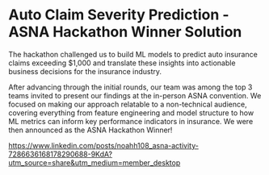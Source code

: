 # Auto Claim Severity Prediction - ASNA Hackathon Winner Solution

The hackathon challenged us to build ML models to predict auto insurance claims exceeding $1,000 and translate these insights into actionable business decisions for the insurance industry.

After advancing through the initial rounds, our team was among the top 3 teams invited to present our findings at the in-person ASNA convention. We focused on making our approach relatable to a non-technical audience, covering everything from feature engineering and model structure to how ML metrics can inform key performance indicators in insurance. We were then announced as the ASNA Hackathon Winner!

https://www.linkedin.com/posts/noahh108_asna-activity-7286636168178290688-9KdA?utm_source=share&utm_medium=member_desktop
